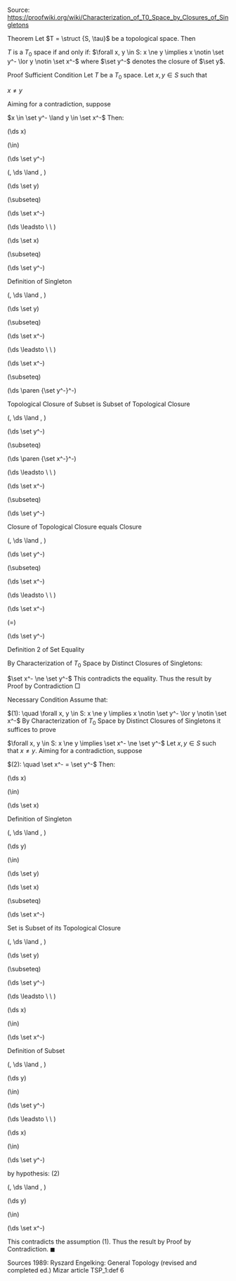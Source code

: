 # 

Source: https://proofwiki.org/wiki/Characterization_of_T0_Space_by_Closures_of_Singletons



Theorem
Let $T = \struct {S, \tau}$ be a topological space.
Then

$T$ is a $T_0$ space if and only if:
$\forall x, y \in S: x \ne y \implies x \notin \set y^- \lor y \notin \set x^-$
where $\set y^-$ denotes the closure of $\set y$.


Proof
Sufficient Condition
Let $T$ be a $T_0$ space.
Let $x, y \in S$ such that

$x \ne y$

Aiming for a contradiction, suppose

$x \in \set y^- \land y \in \set x^-$
Then:














\(\ds x\)

\(\in\)







\(\ds \set y^-\)


















\(\, \ds \land \, \)

\(\ds \set y\)

\(\subseteq\)







\(\ds \set x^-\)














\(\ds \leadsto \ \ \)





\(\ds \set x\)

\(\subseteq\)







\(\ds \set y^-\)





Definition of Singleton












\(\, \ds \land \, \)

\(\ds \set y\)

\(\subseteq\)







\(\ds \set x^-\)














\(\ds \leadsto \ \ \)





\(\ds \set x^-\)

\(\subseteq\)







\(\ds \paren {\set y^-}^-\)





Topological Closure of Subset is Subset of Topological Closure












\(\, \ds \land \, \)

\(\ds \set y^-\)

\(\subseteq\)







\(\ds \paren {\set x^-}^-\)














\(\ds \leadsto \ \ \)





\(\ds \set x^-\)

\(\subseteq\)







\(\ds \set y^-\)





Closure of Topological Closure equals Closure












\(\, \ds \land \, \)

\(\ds \set y^-\)

\(\subseteq\)







\(\ds \set x^-\)














\(\ds \leadsto \ \ \)





\(\ds \set x^-\)

\(=\)







\(\ds \set y^-\)





Definition 2 of Set Equality




By Characterization of $T_0$ Space by Distinct Closures of Singletons:

$\set x^- \ne \set y^-$
This contradicts the equality.
Thus the result by Proof by Contradiction
$\Box$


Necessary Condition
Assume that:

$(1): \quad \forall x, y \in S: x \ne y \implies x \notin \set y^- \lor y \notin \set x^-$
By Characterization of $T_0$ Space by Distinct Closures of Singletons it suffices to prove

$\forall x, y \in S: x \ne y \implies \set x^- \ne \set y^-$
Let $x, y \in S$ such that $x \ne y$.
Aiming for a contradiction, suppose

$(2): \quad \set x^- = \set y^-$
Then:














\(\ds x\)

\(\in\)







\(\ds \set x\)





Definition of Singleton












\(\, \ds \land \, \)

\(\ds y\)

\(\in\)







\(\ds \set y\)




















\(\ds \set x\)

\(\subseteq\)







\(\ds \set x^-\)





Set is Subset of its Topological Closure












\(\, \ds \land \, \)

\(\ds \set y\)

\(\subseteq\)







\(\ds \set y^-\)














\(\ds \leadsto \ \ \)





\(\ds x\)

\(\in\)







\(\ds \set x^-\)





Definition of Subset












\(\, \ds \land \, \)

\(\ds y\)

\(\in\)







\(\ds \set y^-\)














\(\ds \leadsto \ \ \)





\(\ds x\)

\(\in\)







\(\ds \set y^-\)





by hypothesis: $(2)$












\(\, \ds \land \, \)

\(\ds y\)

\(\in\)







\(\ds \set x^-\)









This contradicts the assumption $(1)$.
Thus the result by Proof by Contradiction.
$\blacksquare$


Sources
1989: Ryszard Engelking: General Topology (revised and completed ed.)
Mizar article TSP_1:def 6




